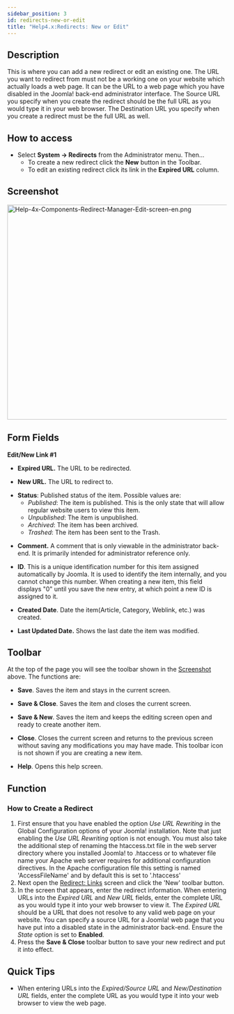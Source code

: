 ```yaml
---
sidebar_position: 3
id: redirects-new-or-edit
title: "Help4.x:Redirects: New or Edit"
---
```

## Description

This is where you can add a new redirect or edit an existing one. The
URL you want to redirect from must not be a working one on your website
which actually loads a web page. It can be the URL to a web page which
you have disabled in the Joomla! back-end administrator interface. The
Source URL you specify when you create the redirect should be the full
URL as you would type it in your web browser. The Destination URL you
specify when you create a redirect must be the full URL as well.

## How to access

- Select **System **→** Redirects** from the Administrator menu. Then...
  - To create a new redirect click the **New** button in the Toolbar.
  - To edit an existing redirect click its link in the **Expired URL**
    column.

## Screenshot

<img
src="https://docs.joomla.org/images/6/64/Help-4x-Components-Redirect-Manager-Edit-screen-en.png"
decoding="async" data-file-width="800" data-file-height="493"
width="800" height="493"
alt="Help-4x-Components-Redirect-Manager-Edit-screen-en.png" />

## Form Fields

**Edit/New Link \#1**

- **Expired URL.** The URL to be redirected.

<!-- -->

- **New URL.** The URL to redirect to.

<!-- -->

- **Status**: Published status of the item. Possible values are:
  - *Published*: The item is published. This is the only state that will
    allow regular website users to view this item.
  - *Unpublished*: The item is unpublished.
  - *Archived*: The item has been archived.
  - *Trashed*: The item has been sent to the Trash.

<!-- -->

- **Comment.** A comment that is only viewable in the administrator
  back-end. It is primarily intended for administrator reference only.

<!-- -->

- **ID**. This is a unique identification number for this item assigned
  automatically by Joomla. It is used to identify the item internally,
  and you cannot change this number. When creating a new item, this
  field displays "0" until you save the new entry, at which point a new
  ID is assigned to it.

<!-- -->

- **Created Date**. Date the item(Article, Category, Weblink, etc.) was
  created.

<!-- -->

- **Last Updated Date.** Shows the last date the item was modified.

## Toolbar

At the top of the page you will see the toolbar shown in the
[Screenshot](#Screenshot) above. The functions are:

- **Save**. Saves the item and stays in the current screen.

<!-- -->

- **Save & Close**. Saves the item and closes the current screen.

<!-- -->

- **Save & New**. Saves the item and keeps the editing screen open and
  ready to create another item.

<!-- -->

- **Close**. Closes the current screen and returns to the previous
  screen without saving any modifications you may have made. This
  toolbar icon is not shown if you are creating a new item.

<!-- -->

- **Help**. Opens this help screen.

## Function

### How to Create a Redirect

1.  First ensure that you have enabled the option *Use URL Rewriting* in
    the Global Configuration options of your Joomla! installation. Note
    that just enabling the *Use URL Rewriting* option is not enough. You
    must also take the additional step of renaming the htaccess.txt file
    in the web server directory where you installed Joomla! to .htaccess
    or to whatever file name your Apache web server requires for
    additional configuration directives. In the Apache configuration
    file this setting is named 'AccessFileName' and by default this is
    set to '.htaccess'
2.  Next open the
    <a href="https://docs.joomla.org/Help4.x:Components_Redirect_Manager/en"
    class="mw-redirect"
    title="Help4.x:Components Redirect Manager/en">Redirect: Links</a>
    screen and click the 'New' toolbar button.
3.  In the screen that appears, enter the redirect information. When
    entering URLs into the *Expired URL* and *New URL* fields, enter the
    complete URL as you would type it into your web browser to view it.
    The *Expired URL* should be a URL that does not resolve to any valid
    web page on your website. You can specify a source URL for a Joomla!
    web page that you have put into a disabled state in the
    administrator back-end. Ensure the *State* option is set to
    **Enabled**.
4.  Press the **Save & Close** toolbar button to save your new redirect
    and put it into effect.

## Quick Tips

- When entering URLs into the *Expired/Source URL* and *New/Destination
  URL* fields, enter the complete URL as you would type it into your web
  browser to view the web page.
